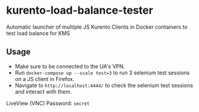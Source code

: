 # kurento-load-balance-tester
Automatic launcher of multiple JS Kurento Clients in Docker containers to test load balance for KMS


## Usage
- Make sure to be connected to the UA's VPN.
- Run `docker-compose up --scale test=3` to run 3 selenium test sessions on a JS client in Firefox.
- Navigate to `http://localhost:4444/` to check the selenium test sessions and interact with them.

LiveView (VNC) Password: `secret`
